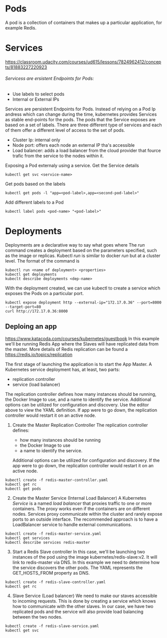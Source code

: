 # Pods
 A pod is a collection of containers that makes up a particular application, for example Redis.

# Services
https://classroom.udacity.com/courses/ud615/lessons/7824962412/concepts/81883227220923

###### Servicess are ersistent Endpoints for Pods:
 - Use labels to select pods
 - Internal or External IPs
 
Services are persistent Endpoints for Pods. Instead of relying on a Pod Ip andress which can change during the time, 
kubernetes provides Services as stable end-points for the pods. The pods that the Service exposes are based on a 
set of labels. There are three different type of services and each of them offer a different level of access to the 
set of pods.
 - Cluster Ip: internal only
 - Node port: offers each node an external IP tha's accessible
 - Load balancer: adds a load balancer from the cloud provider that fource trafic from the service to the nodes
   within it.

Exposing a Pod externaly using a service.
Get the Service details
```console
kubectl get svc <service-name>
```

Get pods based on the labels
```console
kubectl get pods -l "app=<pod-label>,app=<second-pod-label>"
```

Add different labels to a Pod
```console
kubectl label pods <pod-name> "<pod-label>"
```

# Deployments 
Deployments are a declarative way to say what goes where
The *run* command creates a deployment based on the parameters specified, such as the image or replicas. Kubectl *run* is similar to docker *run* but at a cluster level.
The format of the command is 
```console
kubectl run <name of deployment> <properties>
kubectl get deployments
kubeclt describe deployments <dep-name>
```
With the deployment created, we can use kubectl to create a service which exposes the Pods on a particular port.
```console
kubectl expose deployment http --external-ip="172.17.0.36" --port=8000 --target-port=80
curl http://172.17.0.36:8000
```



## Deploing an app 
https://www.katacoda.com/courses/kubernetes/guestbook
In this example we'll be running Redis App where the Slaves  will have replicated data from the master. More details of Redis replication can be found a https://redis.io/topics/replication

The first stage of launching the application is to start the App Master. A Kubernetes service deployment has, at least, two parts:
  - replication controller 
  - service (load balancer)

The replication controller defines how many instances should be running, the Docker Image to use, and a name to identify the service. Additional options can be utilized for configuration and discovery. Use the editor above to view the YAML definition.
If app were to go down, the replication controller would restart it on an active node.


1. Create the Master Replication Controller
 The replication controller defines:
   - how many instances should be running
   - the Docker Image to use
   - a name to identify the service. 

   Additional options can be utilized for configuration and discovery. If the app were to go down, the replication controller would restart it on an active node.

```console
kubectl create -f redis-master-controller.yaml
kubectl get rc
kubectl get pods
```

2. Create the Master Service (Internal Load Balancer)
 A Kubernetes *Service* is a named *load balancer* that proxies traffic to one or more containers. The proxy works even if the containers are on different nodes. Services proxy communicate within the cluster and rarely expose ports to an outside interface.
The recommended approach is to have a LoadBalancer service to handle external communications.


```console
kubectl create -f redis-master-service.yaml
kubectl get services
kubectl describe services redis-master
```

3. Start a Redis Slave controller
In this case, we'll be launching two instances of the pod using the image kubernetes/redis-slave:v2. It will link to redis-master via DNS.
In this example we need to determine how the service discovers the other pods. The YAML represents the GET_HOSTS_FROM property as DNS.

```console
kubectl create -f redis-slave-controller.yaml
kubectl get rc
```
4. Slave Service (Load balancer)
We need to make our staves accessible to incoming requests. This is done by creating a service which knows how to communicate with the other slaves. 
In our case, we have two replicated pods and the service will also provide load balancing between the two nodes.
```console
kubectl create -f redis-slave-service.yaml
kubectl get svc
```








